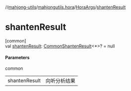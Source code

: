 //[mahjong-utils](../../../index.md)/[mahjongutils.hora](../index.md)/[HoraArgs](index.md)/[shantenResult](shanten-result.md)

# shantenResult

[common]\
val [shantenResult](shanten-result.md): [CommonShantenResult](../../mahjongutils.shanten/-common-shanten-result/index.md)&lt;*&gt;? = null

#### Parameters

common

| | |
|---|---|
| shantenResult | 向听分析结果 |
